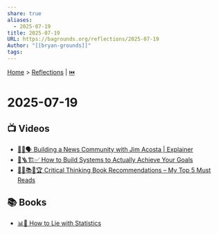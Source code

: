 ```yaml
---
share: true
aliases:
  - 2025-07-19
title: 2025-07-19
URL: https://bagrounds.org/reflections/2025-07-19
Author: "[[bryan-grounds]]"
tags: 
---
```

[Home](../index.md) > [Reflections](./index.md) | [⏮️](./2025-07-18.md)  
# 2025-07-19  
## 📺 Videos  
- [📰🤝🗣️ Building a News Community with Jim Acosta | Explainer](../videos/building-a-news-community-with-jim-acosta-explainer.md)  
- [🎯🪜🏗️✅ How to Build Systems to Actually Achieve Your Goals](../videos/how-to-build-systems-to-actually-achieve-your-goals.md)  
- [🤔🧐📚💯🏆 Critical Thinking Book Recommendations – My Top 5 Must Reads](../videos/critical-thinking-book-recommendations-my-top-5-must-reads.md)  
  
## 📚 Books  
- [📊🤥 How to Lie with Statistics](../books/how-to-lie-with-statistics.md)